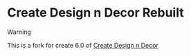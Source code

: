 # Create Design n Decor Rebuilt
> [!WARNING]
> This is a fork for create 6.0  of [Create Design n Decor](https://github.com/DrMango14/Create-Design-n-Decor) 
